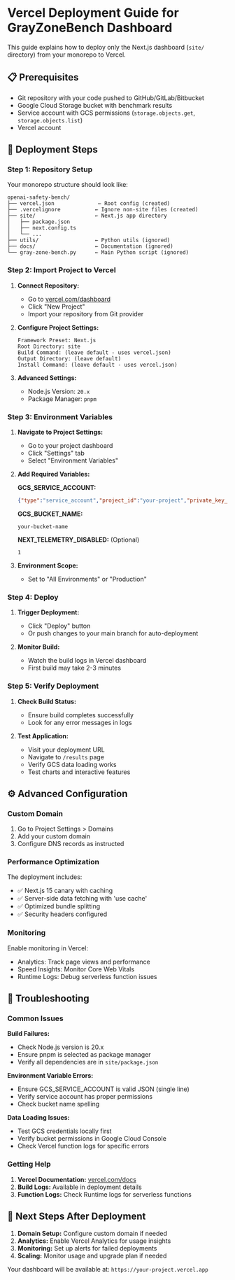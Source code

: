 # Vercel Deployment Guide for GrayZoneBench Dashboard

This guide explains how to deploy only the Next.js dashboard (`site/` directory) from your monorepo to Vercel.

## 📋 Prerequisites

- Git repository with your code pushed to GitHub/GitLab/Bitbucket
- Google Cloud Storage bucket with benchmark results
- Service account with GCS permissions (`storage.objects.get`, `storage.objects.list`)
- Vercel account

## 🚀 Deployment Steps

### Step 1: Repository Setup

Your monorepo structure should look like:
```
openai-safety-bench/
├── vercel.json              ← Root config (created)
├── .vercelignore           ← Ignore non-site files (created)
├── site/                   ← Next.js app directory
│   ├── package.json
│   ├── next.config.ts
│   └── ...
├── utils/                  ← Python utils (ignored)
├── docs/                   ← Documentation (ignored)
└── gray-zone-bench.py      ← Main Python script (ignored)
```

### Step 2: Import Project to Vercel

1. **Connect Repository:**
   - Go to [vercel.com/dashboard](https://vercel.com/dashboard)
   - Click "New Project"
   - Import your repository from Git provider

2. **Configure Project Settings:**
   ```
   Framework Preset: Next.js
   Root Directory: site
   Build Command: (leave default - uses vercel.json)
   Output Directory: (leave default)
   Install Command: (leave default - uses vercel.json)
   ```

3. **Advanced Settings:**
   - Node.js Version: `20.x` 
   - Package Manager: `pnpm`

### Step 3: Environment Variables

1. **Navigate to Project Settings:**
   - Go to your project dashboard
   - Click "Settings" tab
   - Select "Environment Variables"

2. **Add Required Variables:**

   **GCS_SERVICE_ACCOUNT:**
   ```json
   {"type":"service_account","project_id":"your-project","private_key_id":"...","private_key":"-----BEGIN PRIVATE KEY-----\nYOUR_PRIVATE_KEY\n-----END PRIVATE KEY-----\n","client_email":"your-service@project.iam.gserviceaccount.com","client_id":"...","auth_uri":"https://accounts.google.com/o/oauth2/auth","token_uri":"https://oauth2.googleapis.com/token","auth_provider_x509_cert_url":"https://www.googleapis.com/oauth2/v1/certs","client_x509_cert_url":"https://www.googleapis.com/robot/v1/metadata/x509/your-service%40project.iam.gserviceaccount.com"}
   ```
   
   **GCS_BUCKET_NAME:**
   ```
   your-bucket-name
   ```

   **NEXT_TELEMETRY_DISABLED:** (Optional)
   ```
   1
   ```

3. **Environment Scope:**
   - Set to "All Environments" or "Production"

### Step 4: Deploy

1. **Trigger Deployment:**
   - Click "Deploy" button
   - Or push changes to your main branch for auto-deployment

2. **Monitor Build:**
   - Watch the build logs in Vercel dashboard
   - First build may take 2-3 minutes

### Step 5: Verify Deployment

1. **Check Build Status:**
   - Ensure build completes successfully
   - Look for any error messages in logs

2. **Test Application:**
   - Visit your deployment URL
   - Navigate to `/results` page
   - Verify GCS data loading works
   - Test charts and interactive features

## ⚙️ Advanced Configuration

### Custom Domain

1. Go to Project Settings > Domains
2. Add your custom domain
3. Configure DNS records as instructed

### Performance Optimization

The deployment includes:
- ✅ Next.js 15 canary with caching
- ✅ Server-side data fetching with 'use cache'
- ✅ Optimized bundle splitting
- ✅ Security headers configured

### Monitoring

Enable monitoring in Vercel:
- Analytics: Track page views and performance
- Speed Insights: Monitor Core Web Vitals
- Runtime Logs: Debug serverless function issues

## 🔧 Troubleshooting

### Common Issues

**Build Failures:**
- Check Node.js version is 20.x
- Ensure pnpm is selected as package manager
- Verify all dependencies are in `site/package.json`

**Environment Variable Errors:**
- Ensure GCS_SERVICE_ACCOUNT is valid JSON (single line)
- Verify service account has proper permissions
- Check bucket name spelling

**Data Loading Issues:**
- Test GCS credentials locally first
- Verify bucket permissions in Google Cloud Console
- Check Vercel function logs for specific errors

### Getting Help

1. **Vercel Documentation:** [vercel.com/docs](https://vercel.com/docs)
2. **Build Logs:** Available in deployment details
3. **Function Logs:** Check Runtime logs for serverless functions

## 🎯 Next Steps After Deployment

1. **Domain Setup:** Configure custom domain if needed
2. **Analytics:** Enable Vercel Analytics for usage insights
3. **Monitoring:** Set up alerts for failed deployments
4. **Scaling:** Monitor usage and upgrade plan if needed

Your dashboard will be available at: `https://your-project.vercel.app`